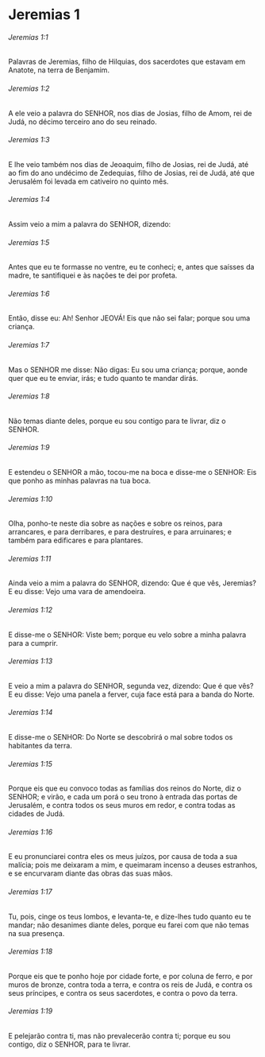 # Jeremias 1

###### Jeremias 1:1

Palavras de Jeremias, filho de Hilquias, dos sacerdotes que estavam em Anatote, na terra de Benjamim.

###### Jeremias 1:2

A ele veio a palavra do SENHOR, nos dias de Josias, filho de Amom, rei de Judá, no décimo terceiro ano do seu reinado.

###### Jeremias 1:3

E lhe veio também nos dias de Jeoaquim, filho de Josias, rei de Judá, até ao fim do ano undécimo de Zedequias, filho de Josias, rei de Judá, até que Jerusalém foi levada em cativeiro no quinto mês.

###### Jeremias 1:4

Assim veio a mim a palavra do SENHOR, dizendo:

###### Jeremias 1:5

Antes que eu te formasse no ventre, eu te conheci; e, antes que saísses da madre, te santifiquei e às nações te dei por profeta.

###### Jeremias 1:6

Então, disse eu: Ah! Senhor JEOVÁ! Eis que não sei falar; porque sou uma criança.

###### Jeremias 1:7

Mas o SENHOR me disse: Não digas: Eu sou uma criança; porque, aonde quer que eu te enviar, irás; e tudo quanto te mandar dirás.

###### Jeremias 1:8

Não temas diante deles, porque eu sou contigo para te livrar, diz o SENHOR.

###### Jeremias 1:9

E estendeu o SENHOR a mão, tocou-me na boca e disse-me o SENHOR: Eis que ponho as minhas palavras na tua boca.

###### Jeremias 1:10

Olha, ponho-te neste dia sobre as nações e sobre os reinos, para arrancares, e para derribares, e para destruíres, e para arruinares; e também para edificares e para plantares.

###### Jeremias 1:11

Ainda veio a mim a palavra do SENHOR, dizendo: Que é que vês, Jeremias? E eu disse: Vejo uma vara de amendoeira.

###### Jeremias 1:12

E disse-me o SENHOR: Viste bem; porque eu velo sobre a minha palavra para a cumprir.

###### Jeremias 1:13

E veio a mim a palavra do SENHOR, segunda vez, dizendo: Que é que vês? E eu disse: Vejo uma panela a ferver, cuja face está para a banda do Norte.

###### Jeremias 1:14

E disse-me o SENHOR: Do Norte se descobrirá o mal sobre todos os habitantes da terra.

###### Jeremias 1:15

Porque eis que eu convoco todas as famílias dos reinos do Norte, diz o SENHOR; e virão, e cada um porá o seu trono à entrada das portas de Jerusalém, e contra todos os seus muros em redor, e contra todas as cidades de Judá.

###### Jeremias 1:16

E eu pronunciarei contra eles os meus juízos, por causa de toda a sua malícia; pois me deixaram a mim, e queimaram incenso a deuses estranhos, e se encurvaram diante das obras das suas mãos.

###### Jeremias 1:17

Tu, pois, cinge os teus lombos, e levanta-te, e dize-lhes tudo quanto eu te mandar; não desanimes diante deles, porque eu farei com que não temas na sua presença.

###### Jeremias 1:18

Porque eis que te ponho hoje por cidade forte, e por coluna de ferro, e por muros de bronze, contra toda a terra, e contra os reis de Judá, e contra os seus príncipes, e contra os seus sacerdotes, e contra o povo da terra.

###### Jeremias 1:19

E pelejarão contra ti, mas não prevalecerão contra ti; porque eu sou contigo, diz o SENHOR, para te livrar.

